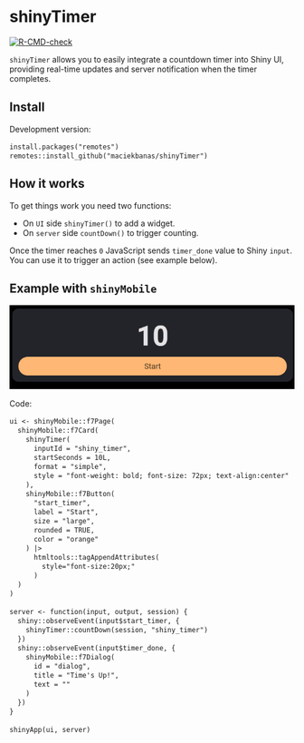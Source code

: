 
<!-- README.md is generated from README.Rmd. Please edit that file -->

# shinyTimer

<!-- badges: start -->

[![R-CMD-check](https://github.com/maciekbanas/shinyTimer/actions/workflows/R-CMD-check.yaml/badge.svg)](https://github.com/maciekbanas/shinyTimer/actions/workflows/R-CMD-check.yaml)
<!-- badges: end -->

`shinyTimer` allows you to easily integrate a countdown timer into Shiny
UI, providing real-time updates and server notification when the timer
completes.

## Install

Development version:

    install.packages("remotes")
    remotes::install_github("maciekbanas/shinyTimer")

## How it works

To get things work you need two functions:

- On `UI` side `shinyTimer()` to add a widget.
- On `server` side `countDown()` to trigger counting.

Once the timer reaches `0` JavaScript sends `timer_done` value to Shiny
`input`. You can use it to trigger an action (see example below).

## Example with `shinyMobile`

![](inst/gifs/shiny_timer.gif)

Code:

    ui <- shinyMobile::f7Page(
      shinyMobile::f7Card(
        shinyTimer(
          inputId = "shiny_timer",
          startSeconds = 10L, 
          format = "simple", 
          style = "font-weight: bold; font-size: 72px; text-align:center"
        ),
        shinyMobile::f7Button(
          "start_timer",
          label = "Start", 
          size = "large",
          rounded = TRUE,
          color = "orange"
        ) |>
          htmltools::tagAppendAttributes(
            style="font-size:20px;"
          )
      )
    )

    server <- function(input, output, session) {
      shiny::observeEvent(input$start_timer, {
        shinyTimer::countDown(session, "shiny_timer")
      })
      shiny::observeEvent(input$timer_done, {
        shinyMobile::f7Dialog(
          id = "dialog",
          title = "Time's Up!",
          text = ""
        )
      })
    }

    shinyApp(ui, server)
